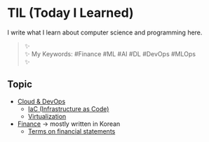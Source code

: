 # TIL (Today I Learned)



I write what I learn about computer science and programming here.

> ✨  
> ✨ My Keywords: \#Finance \#ML \#AI \#DL \#DevOps \#MLOps  
> ✨   

## Topic
* [Cloud & DevOps](devops/)
  * [IaC (Infrastructure as Code)](devops/IaC.md)
  * [Virtualization](devops/virtualization.md)
* [Finance](finance/) -> mostly written in Korean
  * [Terms on financial statements]()